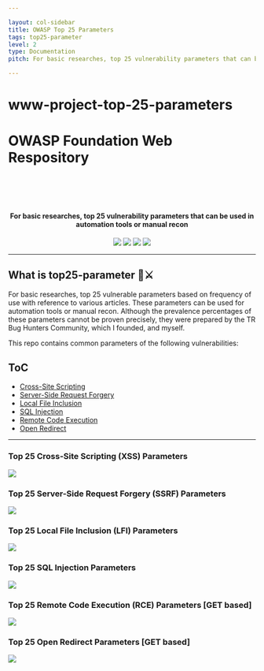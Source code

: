 ```yaml
---

layout: col-sidebar
title: OWASP Top 25 Parameters
tags: top25-parameter
level: 2
type: Documentation
pitch: For basic researches, top 25 vulnerability parameters that can be used in automation tools or manual recon.

---
```


# www-project-top-25-parameters
<h1>OWASP Foundation Web Respository</h1>

<h1 align="center">
  <br>
  <a href=""><img src="x" alt=""></a>
</h1>
<h4 align="center">For basic researches, top 25 vulnerability parameters that can be used in automation tools or manual recon</h4>
<p align="center">
  <a href=""><img src="https://img.shields.io/github/v/release/lutfumertceylan/top25-parameter?style=flat"></a>
  <a href=""><img src="https://img.shields.io/badge/contributions-welcome-brightgreen.svg?style=flat"></a>
  <a href="https://twitter.com/intent/follow?screen_name=owasp"><img src="https://img.shields.io/twitter/follow/owasp?style=flat&logo=twitter"></a>
  <a href="https://github.com/lutfumertceylan"><img src="https://img.shields.io/github/stars/lutfumertceylan?style=flat&logo=github"></a>
</p>

---

## What is top25-parameter 🧙⚔️
<p>
For basic researches, top 25 vulnerable parameters based on frequency of use with reference to various articles. These parameters can be used for automation tools or manual recon. Although the prevalence percentages of these parameters cannot be proven precisely, they were prepared by the TR Bug Hunters Community, which I founded, and myself.

This repo contains common parameters of the following vulnerabilities:

## ToC
- [Cross-Site Scripting](#top-25-cross-site-scripting-xss-parameters)
- [Server-Side Request Forgery](#top-25-server-side-request-forgery-ssrf-parameters)
- [Local File Inclusion](#top-25-local-file-inclusion-lfi-parameters)
- [SQL Injection](#top-25-sql-injection-parameters-for-trbughunters)
- [Remote Code Execution](#top-25-remote-code-execution-rce-parameters-get-based)
- [Open Redirect](#top-25-open-redirect-parameters-get-based)

---

### Top 25 **Cross-Site Scripting (XSS)** Parameters

<img src="https://raw.githubusercontent.com/OWASP/www-project-top-25-parameters/main/assets/images/xss-owasp_top25pic.png">

### Top 25 **Server-Side Request Forgery (SSRF)** Parameters

<img src="https://raw.githubusercontent.com/OWASP/www-project-top-25-parameters/main/assets/images/ssrf-owasp_top25pic.png">

### Top 25 **Local File Inclusion (LFI)** Parameters

<img src="https://raw.githubusercontent.com/OWASP/www-project-top-25-parameters/main/assets/images/lfi-owasp_top25pic.png">

### Top 25 **SQL Injection** Parameters

<img src="https://raw.githubusercontent.com/OWASP/www-project-top-25-parameters/main/assets/images/sql-owasp_top25pic.png">

### Top 25 **Remote Code Execution (RCE)** Parameters [GET based]

<img src="https://raw.githubusercontent.com/OWASP/www-project-top-25-parameters/main/assets/images/rce-owasp_top25pic.png">

### Top 25 **Open Redirect** Parameters [GET based]

<img src="https://raw.githubusercontent.com/OWASP/www-project-top-25-parameters/main/assets/images/openredirect-owasp_top25pic.png">
